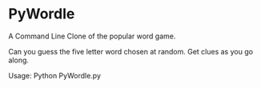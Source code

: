 # PyWordle
A Command Line Clone of the popular word game.

Can you guess the five letter word chosen at random. Get clues as you go along. 

Usage: Python PyWordle.py
